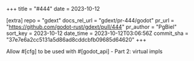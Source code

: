 +++
title = "#444"
date = 2023-10-12

[extra]
repo = "gdext"
docs_rel_url = "gdext/pr-444/godot"
pr_url = "https://github.com/godot-rust/gdext/pull/444"
pr_author = "PgBiel"
sort_key = 2023-10-12
date_time = 2023-10-12T03:06:56Z
commit_sha = "37e7e6a2cc5131a5d86ad8cddcbfb09685d64620"
+++

Allow #[cfg] to be used with #[godot_api] - Part 2: virtual impls
